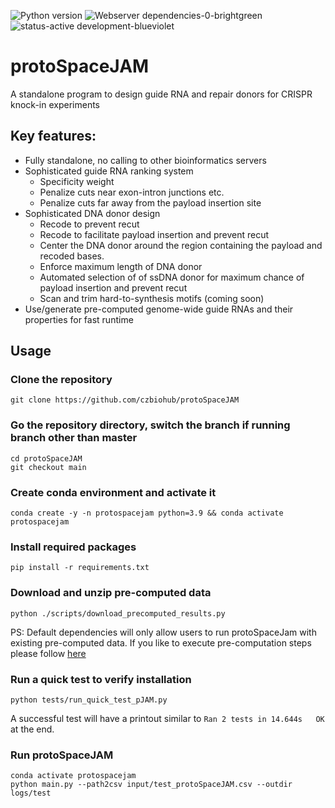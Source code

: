 ![Python version](https://img.shields.io/badge/python-3.9%20%7C%203.10-blue)
![Webserver dependencies-0-brightgreen](https://user-images.githubusercontent.com/4129442/198696112-92ecc372-f3b5-4498-8cd9-4a01de0f851b.svg)
![status-active development-blueviolet](https://user-images.githubusercontent.com/4129442/198695999-a70bcd5f-c52e-4895-a1e7-d6b0da132812.svg)

# protoSpaceJAM 
A standalone program to design guide RNA and repair donors for CRISPR knock-in experiments  

## Key features:  
- Fully standalone, no calling to other bioinformatics servers
- Sophisticated guide RNA ranking system
  - Specificity weight
  - Penalize cuts near exon-intron junctions etc.
  - Penalize cuts far away from the payload insertion site
- Sophisticated DNA donor design
  - Recode to prevent recut
  - Recode to facilitate payload insertion and prevent recut
  - Center the DNA donor around the region containing the payload and recoded bases. 
  - Enforce maximum length of DNA donor
  - Automated selection of of ssDNA donor for maximum chance of payload insertion and prevent recut
  - Scan and trim hard-to-synthesis motifs (coming soon)
- Use/generate pre-computed genome-wide guide RNAs and their properties for fast runtime


## Usage

### Clone the repository
```
git clone https://github.com/czbiohub/protoSpaceJAM
```
### Go the repository directory, switch the branch if running branch other than master
```
cd protoSpaceJAM
git checkout main
```
### Create conda environment and activate it
```
conda create -y -n protospacejam python=3.9 && conda activate protospacejam
```
### Install required packages
```
pip install -r requirements.txt
```
### Download and unzip pre-computed data
```
python ./scripts/download_precomputed_results.py
```
PS: Default dependencies will only allow users to run protoSpaceJam 
with existing pre-computed data. If you like to execute pre-computation
steps please follow [here](https://github.com/czbiohub/protoSpaceJAM/tree/main/precomuted_gRNAs)

### Run a quick test to verify installation
```
python tests/run_quick_test_pJAM.py
```
A successful test will have a printout similar to `Ran 2 tests in 14.644s   OK` at the end.

### Run protoSpaceJAM
```
conda activate protospacejam
python main.py --path2csv input/test_protoSpaceJAM.csv --outdir logs/test
```

